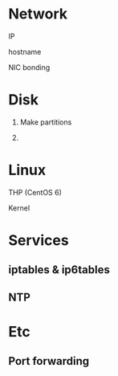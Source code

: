 # Network
IP

hostname

NIC bonding

# Disk
1. Make partitions

2. 

# Linux
THP (CentOS 6)

Kernel

# Services
## iptables & ip6tables

## NTP

# Etc
## Port forwarding